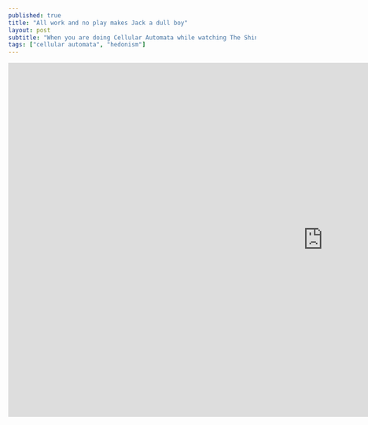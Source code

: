 ```yaml
---
published: true
title: "All work and no play makes Jack a dull boy"
layout: post
subtitle: "When you are doing Cellular Automata while watching The Shining"
tags: ["cellular automata", "hedonism"]
---
```


<iframe width="1280" height="720" src="https://www.youtube.com/embed/gJZ9ZeGcJVM" frameborder="0" allowfullscreen></iframe>

